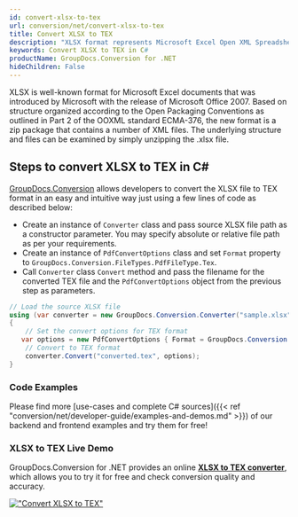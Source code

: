 ```yaml
---
id: convert-xlsx-to-tex
url: conversion/net/convert-xlsx-to-tex
title: Convert XLSX to TEX
description: "XLSX format represents Microsoft Excel Open XML Spreadsheet with .xlsx extension. Learn how to convert XLSX to TEX file programmatically in C# language using GroupDocs.Conversion for .NET library."
keywords: Convert XLSX to TEX in C#
productName: GroupDocs.Conversion for .NET
hideChildren: False
---
```


XLSX is well-known format for Microsoft Excel documents that was introduced by Microsoft with the release of Microsoft Office 2007. Based on structure organized according to the Open Packaging Conventions as outlined in Part 2 of the OOXML standard ECMA-376, the new format is a zip package that contains a number of XML files. The underlying structure and files can be examined by simply unzipping the .xlsx file.

## Steps to convert XLSX to TEX in C#

[GroupDocs.Conversion](https://products.groupdocs.com/conversion/net) allows developers to convert the XLSX file to TEX format in an easy and intuitive way just using a few lines of code as described below:

* Create an instance of `Converter` class and pass source XLSX file path as a constructor parameter. You may specify absolute or relative file path as per your requirements. 
* Create an instance of `PdfConvertOptions` class and set `Format` property to `GroupDocs.Conversion.FileTypes.PdfFileType.Tex`.
* Call `Converter` class `Convert` method and pass the filename for the converted TEX file and the `PdfConvertOptions` object from the previous step as parameters.

```csharp
// Load the source XLSX file
using (var converter = new GroupDocs.Conversion.Converter("sample.xlsx"))
{
    // Set the convert options for TEX format
   var options = new PdfConvertOptions { Format = GroupDocs.Conversion.FileTypes.PdfFileType.Tex };
    // Convert to TEX format
    converter.Convert("converted.tex", options);
}
```

### Code Examples

Please find more [use-cases and complete C# sources]({{< ref "conversion/net/developer-guide/examples-and-demos.md" >}}) of our backend and frontend examples and try them for free!

### XLSX to TEX Live Demo

GroupDocs.Conversion for .NET provides an online [**XLSX to TEX converter**](https://products.groupdocs.app/conversion/xlsx-to-tex), which allows you to try it for free and check conversion quality and accuracy.

[!["Convert XLSX to TEX"](conversion/net/images/convert-to-tex/convert-xlsx-to-tex.png)](https://products.groupdocs.app/conversion/xlsx-to-tex)